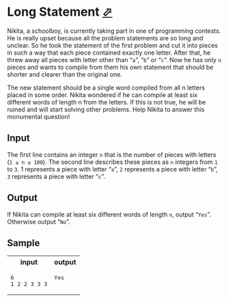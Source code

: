 # Long Statement [⬀](https://acm.timus.ru/problem.aspx?space=1&num=2011)

Nikita, a schoolboy, is currently taking part in one of programming contests. He is really upset because all the problem statements are so long and unclear. So he took the statement of the first problem and cut it into pieces in such a way that each piece contained exactly one letter. After that, he threw away all pieces with letter other than “`a`”, “`b`” or “`c`”. Now he has only `n` pieces and wants to compile from them his own statement that should be shorter and clearer than the original one.

The new statement should be a single word compiled from all n letters placed in some order. Nikita wondered if he can compile at least six different words of length n from the letters. If this is not true, he will be ruined and will start solving other problems. Help Nikita to answer this monumental question!

## Input

The first line contains an integer `n` that is the number of pieces with letters (`1 ≤ n ≤ 100`). The second line describes these pieces as `n` integers from `1` to `3`. 1 represents a piece with letter “`a`”, `2` represents a piece with letter “`b`”, `3` represents a piece with letter “`c`”.

## Output

If Nikita can compile at least six different words of length `n`, output “`Yes`”. Otherwise output “`No`”.

## Sample

<table>
<tr>
<th>input</th>
<th>output</th>
</tr>
<tr>
<td style="vertical-align: top">
<pre style="white-space:pre">
6
1 2 2 3 3 3
</pre>
</td>
<td style="vertical-align: top">
<pre style="white-space:pre">
Yes
</pre>
</td>
</tr>
</table>
